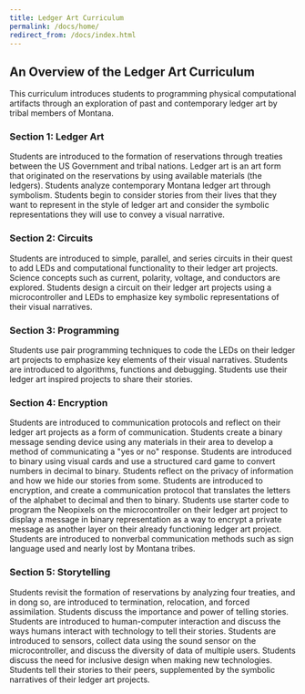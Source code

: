 ```yaml
---
title: Ledger Art Curriculum
permalink: /docs/home/
redirect_from: /docs/index.html
---
```


## An Overview of the Ledger Art Curriculum

This curriculum introduces students to programming physical computational
artifacts through an exploration of past and contemporary ledger art by tribal
members of Montana.

### Section 1: Ledger Art
Students are introduced to the formation of reservations through treaties
between the US Government and tribal nations. Ledger art is an art
form that originated on the reservations by using available materials (the ledgers).
Students
analyze contemporary Montana ledger art through symbolism. Students
begin to consider stories from their lives that they want to represent in the style
of ledger art and consider the symbolic representations they will use to convey
a visual narrative.

### Section 2: Circuits
Students are introduced to simple, parallel, and series circuits in their quest
to add LEDs and computational functionality to their ledger art projects. Science
concepts such as current, polarity, voltage, and conductors are explored. Students
design a circuit on their ledger art projects using a microcontroller and LEDs
to emphasize key symbolic representations of their visual narratives.

### Section 3: Programming
Students use pair programming techniques to code the LEDs on their ledger art
projects to emphasize key elements of their visual narratives. Students are
introduced to algorithms, functions and debugging. Students use their ledger art
inspired projects to share their stories.

### Section 4: Encryption
Students are introduced to communication protocols and reflect on their ledger
art projects as a form of communication. Students create a binary message sending
device using any materials in their area to develop a method of communicating
a "yes or no" response. Students are introduced to binary using visual cards and use
a structured card game to convert numbers in decimal to binary. Students reflect
on the privacy of information and how we hide our stories from some. Students
are introduced to encryption, and create a communication protocol that translates
the letters of the alphabet to decimal and then to binary. Students use starter
code to program the Neopixels on the microcontroller on their ledger art project
to display a message in binary representation as a way to encrypt a private message
as another layer on their already functioning ledger art project. Students are
introduced to nonverbal communication methods such as sign language used and nearly
lost by Montana tribes.

### Section 5: Storytelling
Students revisit the formation of reservations by analyzing four treaties, and
in dong so, are introduced to termination, relocation, and forced assimilation.
Students discuss the importance and power of telling stories. Students are introduced
to human-computer interaction and discuss the ways humans interact with technology
to tell their stories. Students are introduced to sensors, collect data using
the sound sensor on the microcontroller, and discuss the diversity of data of
multiple users. Students discuss the need for inclusive design when making new
technologies. Students tell their stories to their
peers, supplemented by the symbolic narratives of their ledger art projects.
